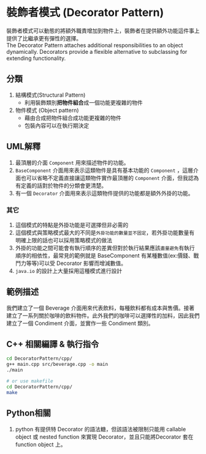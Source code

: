 # 裝飾者模式 (Decorator Pattern)

裝飾者模式可以動態的將額外職責增加到物件上，裝飾者在提供額外功能這件事上提供了比繼承更有彈性的選擇。  
The Decorator Pattern attaches additional responsibilities to an object dynamically. Decorators provide a flexible alternative to subclassing for extending functionality.

## 分類

1. 結構模式(Structural Pattern)
   - 利用裝飾類別**把物件組合**成一個功能更複雜的物件
1. 物件模式 (Object pattern)
   - 藉由合成把物件組合成功能更複雜的物件
   - 包裝內容可以在執行期決定

## UML解釋

1. 最頂層的介面 `Component` 用來描述物件的功能。
2. `BaseComponent` 介面用來表示這類物件是具有基本功能的 `Component` ，這層介面也可以省略不定義直接讓這類物件實作最頂層的 `Component` 介面，但我認為有定義的話對於物件的分類會更清楚。
3. 有一個 `Decorator` 介面用來表示這類物件提供的功能都是額外外掛的功能。

### 其它

1. 這個模式的特點是外掛功能是可選擇但非必需的
1. 這個模式與策略模式最大的不同是`外掛功能的數量並不固定`，若外掛功能數量有明確上限的話也可以採用策略模式的做法
1. 外掛的功能之間可能會有執行順序的差異但對於執行結果應該`盡量避免`有執行順序的相依性，最常見的範例就是 BaseComponent 有某種數值(ex:價錢、戰鬥力等等)可以受 Decorator 影響而增減數值。
1. `java.io` 的設計上大量採用這種模式進行設計

## 範例描述

我們建立了一個 Beverage 介面用來代表飲料，每種飲料都有成本與售價。接著建立了一系列關於咖啡的飲料物件。此外我們的咖啡可以選擇性的加料，因此我們建立了一個 Condiment 介面，並實作一些 Condiment 類別。

## C++ 相關編譯 & 執行指令  

```bash
cd DecoratorPattern/cpp/  
g++ main.cpp src/beverage.cpp -o main  
./main

# or use makefile
cd DecoratorPattern/cpp/  
make
```

## Python相關

1. python 有提供特 Decorator 的語法糖，但該語法被限制只能用 callable object 或 nested function 來實現 Decorator，並且只能將Decorator 套在 function object 上。
